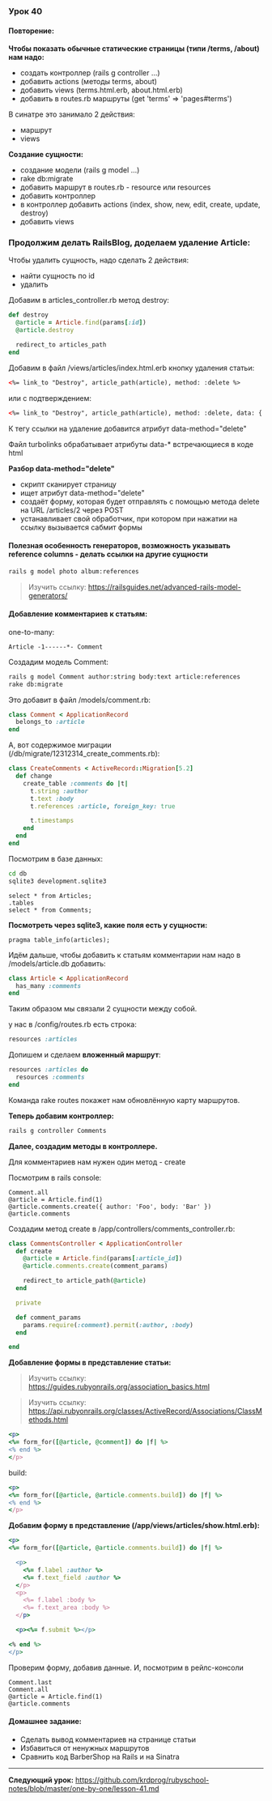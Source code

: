 ### Урок 40

#### Повторение:

**Чтобы показать обычные статические страницы (типи /terms, /about) нам надо:**

- создать контроллер (rails g controller ...)
- добавить actions (методы terms, about)
- добавить views (terms.html.erb, about.html.erb)
- добавить в routes.rb маршруты (get 'terms' => 'pages#terms')

В синатре это занимало 2 действия:

- маршрут
- views

**Создание сущности:**

- создание модели (rails g model ...)
- rake db:migrate
- добавить маршрут в routes.rb - resource или resources
- добавить контроллер
- в контроллер добавить actions (index, show, new, edit, create, update, destroy)
- добавить views

### Продолжим делать RailsBlog, доделаем удаление Article:

Чтобы удалить сущность, надо сделать 2 действия:

- найти сущность по id
- удалить

Добавим в articles_controller.rb метод destroy:

```ruby
def destroy
  @article = Article.find(params[:id])
  @article.destroy

  redirect_to articles_path
end
```

Добавим в файл /views/articles/index.html.erb кнопку удаления статьи:

```html
<%= link_to "Destroy", article_path(article), method: :delete %>
```

или с подтверждением:

```html
<%= link_to "Destroy", article_path(article), method: :delete, data: { confirm: 'Действительно удалить?'} %>
```

К тегу ссылки на удаление добавится атрибут data-method="delete"

Файл turbolinks обрабатывает атрибуты data-* встречающиеся в коде html

**Разбор data-method="delete"**

- скрипт сканирует страницу
- ищет атрибут data-method="delete"
- создаёт форму, которая будет отправлять с помощью метода delete на URL /articles/2 через POST
- устанавливает свой обработчик, при котором при нажатии на ссылку вызывается сабмит формы

#### Полезная особенность генераторов, возможность указывать reference columns - делать ссылки на другие сущности

```bash
rails g model photo album:references
```

> Изучить ссылку: https://railsguides.net/advanced-rails-model-generators/

#### Добавление комментариев к статьям:

one-to-many:

```text
Article -1------*- Comment
```

Создадим модель Comment:

```bash
rails g model Comment author:string body:text article:references
rake db:migrate
```
Это добавит в файл /models/comment.rb:

```ruby
class Comment < ApplicationRecord
  belongs_to :article
end
```
А, вот содержимое миграции (/db/migrate/12312314_create_comments.rb):

```ruby
class CreateComments < ActiveRecord::Migration[5.2]
  def change
    create_table :comments do |t|
      t.string :author
      t.text :body
      t.references :article, foreign_key: true

      t.timestamps
    end
  end
end
```

Посмотрим в базе данных:

```bash
cd db
sqlite3 development.sqlite3
```

```text
select * from Articles;
.tables
select * from Comments;
```

**Посмотреть через sqlite3, какие поля есть у сущности:**

```text
pragma table_info(articles);
```

Идём дальше, чтобы добавить к статьям комментарии нам надо в /models/article.db добавить:

```ruby
class Article < ApplicationRecord
  has_many :comments
end
```

Таким образом мы связали 2 сущности между собой.

у нас в /config/routes.rb есть строка:

```ruby
resources :articles
```

Допишем и сделаем **вложенный маршрут**:

```ruby
resources :articles do
  resources :comments
end
```

Команда rake routes покажет нам обновлённую карту маршрутов.

**Теперь добавим контроллер:**

```bash
rails g controller Comments
```

**Далее, создадим методы в контроллере.**

Для комментариев нам нужен один метод - create

Посмотрим в rails console:
```text
Comment.all
@article = Article.find(1)
@article.comments.create({ author: 'Foo', body: 'Bar' })
@article.comments
```

Создадим метод create в /app/controllers/comments_controller.rb:

```ruby
class CommentsController < ApplicationController
  def create
    @article = Article.find(params[:article_id])
    @article.comments.create(comment_params)

    redirect_to article_path(@article)
  end

  private

  def comment_params
    params.require(:comment).permit(:author, :body)
  end

end
```

**Добавление формы в представление статьи:**

> Изучить ссылку: https://guides.rubyonrails.org/association_basics.html

> Изучить ссылку: https://api.rubyonrails.org/classes/ActiveRecord/Associations/ClassMethods.html

```ruby
<p>
<%= form_for([@article, @comment]) do |f| %>
<% end %>
</p>
```

build:
```ruby
<p>
<%= form_for([@article, @article.comments.build]) do |f| %>
<% end %>
</p>
```

**Добавим форму в представление (/app/views/articles/show.html.erb):**

```ruby
<p>
<%= form_for([@article, @article.comments.build]) do |f| %>

  <p>
    <%= f.label :author %>
    <%= f.text_field :author %>
  </p>
  <p>
    <%= f.label :body %>
    <%= f.text_area :body %>
  </p>

  <p><%= f.submit %></p>

<% end %>
</p>
```

Проверим форму, добавив данные. И, посмотрим в рейлс-консоли

```text
Comment.last
Comment.all
@article = Article.find(1)
@article.comments
```

#### Домашнее задание:

- Сделать вывод комментариев на странице статьи
- Избавиться от ненужных маршрутов
- Сравнить код BarberShop на Rails и на Sinatra


---
**Следующий урок:**  https://github.com/krdprog/rubyschool-notes/blob/master/one-by-one/lesson-41.md